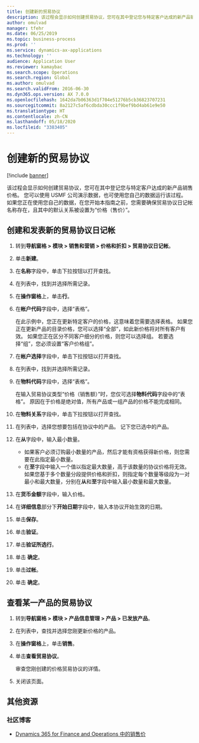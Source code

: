 ```yaml
---
title: 创建新的贸易协议
description: 该过程会显示如何创建贸易协议，您可在其中登记您与特定客户达成的新产品销售价格。
author: omulvad
manager: tfehr
ms.date: 06/25/2019
ms.topic: business-process
ms.prod: ''
ms.service: dynamics-ax-applications
ms.technology: ''
audience: Application User
ms.reviewer: kamaybac
ms.search.scope: Operations
ms.search.region: Global
ms.author: omulvad
ms.search.validFrom: 2016-06-30
ms.dyn365.ops.version: AX 7.0.0
ms.openlocfilehash: 1642da7b06363d1f704e51276b5cb36823707231
ms.sourcegitcommit: 8a2127c5af6cdbda30ccc1f9bef9bd4ab61e9e50
ms.translationtype: HT
ms.contentlocale: zh-CN
ms.lasthandoff: 05/18/2020
ms.locfileid: "3383405"
---
```

# <a name="create-a-new-trade-agreement"></a>创建新的贸易协议

[!include [banner](../../includes/banner.md)]

该过程会显示如何创建贸易协议，您可在其中登记您与特定客户达成的新产品销售价格。 您可以使用 USMF 公司演示数据，也可使用您自己的数据运行该过程。 如果您正在使用您自己的数据，在您开始本指南之前，您需要确保贸易协议日记帐名称存在，且其中的默认关系被设置为“价格（售价）”。


## <a name="create-and-post-a-new-trade-agreement-journal"></a>创建和发表新的贸易协议日记帐
1. 转到**导航窗格 > 模块 > 销售和营销 > 价格和折扣 > 贸易协议日记帐**。
2. 单击**新建**。
3. 在**名称**字段中，单击下拉按钮以打开查找。
4. 在列表中，找到并选择所需记录。
5. 在**操作窗格**上，单击**行**。
6. 在**帐户代码**字段中，选择“表格”。
    
    在此示例中，您正在更新特定客户的价格，这意味着您需要选择表格。 如果您正在更新产品的目录价格，您可以选择“全部”，如此新价格将对所有客户有效。 如果您正在区分不同客户细分的价格，则您可以选择组。 若要选择“组”，您必须设置“客户价格组”。  

7. 在**帐户选择**字段中，单击下拉按钮以打开查找。
8. 在列表中，找到并选择所需记录。
9. 在**物料代码**字段中，选择“表格”。
    
    在输入贸易协议类型“价格（销售额）”时，您仅可选择**物料代码**字段中的“表格”。 原因在于价格是绝对值，所有产品或一组产品的价格不能完成相同。
    
10. 在**物料关系**字段中，单击下拉按钮以打开查找。
11. 在列表中，选择您想要包括在协议中的产品。 记下您已选中的产品。  
12. 在**从**字段中，输入最小数量。
    - 如果客户必须订购最小数量的产品，然后才能有资格获得新价格，则您需要在此指定最小数量。  
    - 在**至**字段中输入一个值以指定最大数量，高于该数量的协议价格将无效。 如果您基于多个数量分段提供价格和折扣，则指定每个数量等级段为一对最小和最大数量，分别在**从**和**至**字段中输入最小数量和最大数量。
13. 在**货币金额**字段中，输入价格。
14. 在**详细信息**部分下**开始日期**字段中，输入本协议开始生效的日期。
15. 单击**保存**。
16. 单击**验证**。
17. 单击**验证所选行**。
18. 单击 **确定**。
19. 单击**过帐**。
20. 单击 **确定**。

## <a name="view-trade-agreements-for-a-product"></a>查看某一产品的贸易协议
1. 转到**导航窗格 > 模块 > 产品信息管理 > 产品 > 已发放产品**。
2. 在列表中，查找并选择您刚更新价格的产品。
3. 在**操作窗格**上，单击**销售**。
4. 单击**查看贸易协议**。
    
    审查您刚创建的价格贸易协议的详情。    

5. 关闭该页面。

## <a name="additional-resources"></a>其他资源
### <a name="community-blogs"></a>社区博客
- [Dynamics 365 for Finance and Operations 中的销售价](https://financefunction.tech/2018/11/14/sales-prices-in-dynamics-365-for-finance-and-operations/#sales_price_in_trade_agreements)
